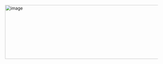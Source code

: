 <img width="533" height="178" alt="image" src="https://github.com/user-attachments/assets/12b8a927-c516-4734-a098-98c863ed06c4" />
